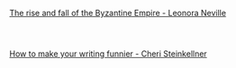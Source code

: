 [The rise and fall of the Byzantine Empire - Leonora Neville](https://www.bilibili.com/video/BV1Dk4y1q781?p=609)

```ad-note



```

[How to make your writing funnier - Cheri Steinkellner](https://www.bilibili.com/video/BV1Dk4y1q781?p=610)